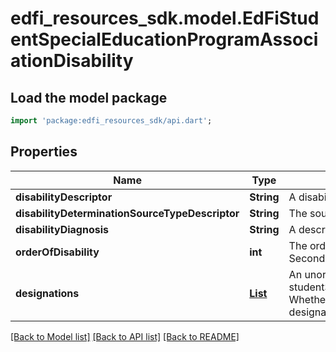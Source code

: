 # edfi_resources_sdk.model.EdFiStudentSpecialEducationProgramAssociationDisability

## Load the model package
```dart
import 'package:edfi_resources_sdk/api.dart';
```

## Properties
Name | Type | Description | Notes
------------ | ------------- | ------------- | -------------
**disabilityDescriptor** | **String** | A disability category that describes a individual's impairment. | 
**disabilityDeterminationSourceTypeDescriptor** | **String** | The source that provided the disability determination. | [optional] 
**disabilityDiagnosis** | **String** | A description of the disability diagnosis. | [optional] 
**orderOfDisability** | **int** | The order by severity of individual's disabilities: 1- Primary, 2 -  Secondary, 3 - Tertiary, etc. | [optional] 
**designations** | [**List<EdFiStudentSpecialEducationProgramAssociationDisabilityDesignation>**](EdFiStudentSpecialEducationProgramAssociationDisabilityDesignation.md) | An unordered collection of studentSpecialEducationProgramAssociationDisabilityDesignations. Whether the disability is IDEA, Section 504, or other disability designation. | [optional] [default to const []]

[[Back to Model list]](../README.md#documentation-for-models) [[Back to API list]](../README.md#documentation-for-api-endpoints) [[Back to README]](../README.md)


